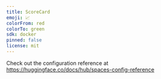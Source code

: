 ```yaml
---
title: ScoreCard
emoji: 📈
colorFrom: red
colorTo: green
sdk: docker
pinned: false
license: mit
---
```


Check out the configuration reference at https://huggingface.co/docs/hub/spaces-config-reference
